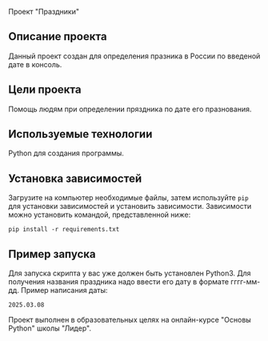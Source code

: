  Проект "Праздники"

## Описание проекта
Данный проект создан для определения празника в России по введеной дате в консоль.

## Цели проекта
Помощь людям при определении пряздника по дате его празнования.

## Используемые технологии
Python для создания программы.

## Установка зависимостей
Загрузите на компьютер необходимые файлы, затем используйте `pip` для установки зависимостей и установить зависимости. 
Зависимости можно установить командой, представленной ниже:
```
pip install -r requirements.txt
```

## Пример запуска
Для запуска скрипта у вас уже должен быть установлен Python3.
Для получения названия праздника надо ввести его дату в формате гггг-мм-дд.
Пример написания даты:

```
2025.03.08
```



Проект выполнен в образовательных целях на онлайн-курсе "Основы Python" школы "Лидер".